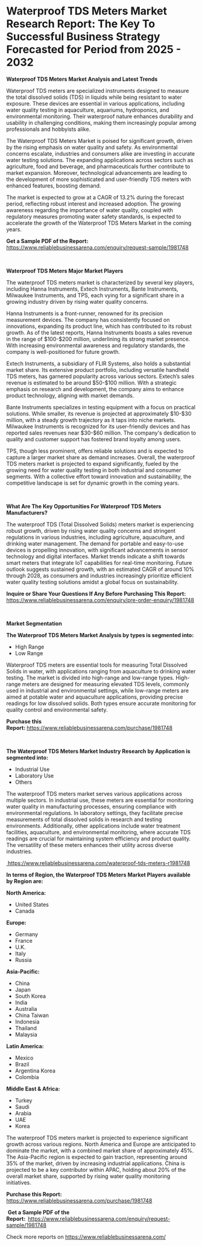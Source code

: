 <p><h1>Waterproof TDS Meters Market Research Report: The Key To Successful Business Strategy Forecasted for Period from 2025 - 2032</h1></p><p><strong>Waterproof TDS Meters Market Analysis and Latest Trends</strong></p>
<p><p>Waterproof TDS meters are specialized instruments designed to measure the total dissolved solids (TDS) in liquids while being resistant to water exposure. These devices are essential in various applications, including water quality testing in aquaculture, aquariums, hydroponics, and environmental monitoring. Their waterproof nature enhances durability and usability in challenging conditions, making them increasingly popular among professionals and hobbyists alike.</p><p>The Waterproof TDS Meters Market is poised for significant growth, driven by the rising emphasis on water quality and safety. As environmental concerns escalate, industries and consumers alike are investing in accurate water testing solutions. The expanding applications across sectors such as agriculture, food and beverage, and pharmaceuticals further contribute to market expansion. Moreover, technological advancements are leading to the development of more sophisticated and user-friendly TDS meters with enhanced features, boosting demand.</p><p>The market is expected to grow at a CAGR of 13.2% during the forecast period, reflecting robust interest and increased adoption. The growing awareness regarding the importance of water quality, coupled with regulatory measures promoting water safety standards, is expected to accelerate the growth of the Waterproof TDS Meters Market in the coming years.</p></p>
<p><strong>Get a Sample PDF of the Report:&nbsp;</strong> <a href="https://www.reliablebusinessarena.com/enquiry/request-sample/1981748?utm_campaign=2889&utm_medium=2&utm_source=Github&utm_content=ia&utm_term=02032025&utm_id=waterproof-tds-meters">https://www.reliablebusinessarena.com/enquiry/request-sample/1981748</a></p>
<p>&nbsp;</p>
<p><strong>Waterproof TDS Meters Major Market Players</strong></p>
<p><p>The waterproof TDS meters market is characterized by several key players, including Hanna Instruments, Extech Instruments, Bante Instruments, Milwaukee Instruments, and TPS, each vying for a significant share in a growing industry driven by rising water quality concerns.</p><p>Hanna Instruments is a front-runner, renowned for its precision measurement devices. The company has consistently focused on innovations, expanding its product line, which has contributed to its robust growth. As of the latest reports, Hanna Instruments boasts a sales revenue in the range of $100-$200 million, underlining its strong market presence. With increasing environmental awareness and regulatory standards, the company is well-positioned for future growth.</p><p>Extech Instruments, a subsidiary of FLIR Systems, also holds a substantial market share. Its extensive product portfolio, including versatile handheld TDS meters, has garnered popularity across various sectors. Extech’s sales revenue is estimated to be around $50-$100 million. With a strategic emphasis on research and development, the company aims to enhance product technology, aligning with market demands.</p><p>Bante Instruments specializes in testing equipment with a focus on practical solutions. While smaller, its revenue is projected at approximately $10-$30 million, with a steady growth trajectory as it taps into niche markets. Milwaukee Instruments is recognized for its user-friendly devices and has reported sales revenues near $30-$60 million. The company's dedication to quality and customer support has fostered brand loyalty among users.</p><p>TPS, though less prominent, offers reliable solutions and is expected to capture a larger market share as demand increases. Overall, the waterproof TDS meters market is projected to expand significantly, fueled by the growing need for water quality testing in both industrial and consumer segments. With a collective effort toward innovation and sustainability, the competitive landscape is set for dynamic growth in the coming years.</p></p>
<p>&nbsp;</p>
<p><strong>What Are The Key Opportunities For Waterproof TDS Meters Manufacturers?</strong></p>
<p><p>The waterproof TDS (Total Dissolved Solids) meters market is experiencing robust growth, driven by rising water quality concerns and stringent regulations in various industries, including agriculture, aquaculture, and drinking water management. The demand for portable and easy-to-use devices is propelling innovation, with significant advancements in sensor technology and digital interfaces. Market trends indicate a shift towards smart meters that integrate IoT capabilities for real-time monitoring. Future outlook suggests sustained growth, with an estimated CAGR of around 10% through 2028, as consumers and industries increasingly prioritize efficient water quality testing solutions amidst a global focus on sustainability.</p></p>
<p><strong>Inquire or Share Your Questions If Any Before Purchasing This Report:</strong> <a href="https://www.reliablebusinessarena.com/enquiry/pre-order-enquiry/1981748?utm_campaign=2889&utm_medium=2&utm_source=Github&utm_content=ia&utm_term=02032025&utm_id=waterproof-tds-meters">https://www.reliablebusinessarena.com/enquiry/pre-order-enquiry/1981748</a></p>
<p>&nbsp;</p>
<p><strong>Market Segmentation</strong></p>
<p><strong>The Waterproof TDS Meters Market Analysis by types is segmented into:</strong></p>
<p><ul><li>High Range</li><li>Low Range</li></ul></p>
<p><p>Waterproof TDS meters are essential tools for measuring Total Dissolved Solids in water, with applications ranging from aquaculture to drinking water testing. The market is divided into high-range and low-range types. High-range meters are designed for measuring elevated TDS levels, commonly used in industrial and environmental settings, while low-range meters are aimed at potable water and aquaculture applications, providing precise readings for low dissolved solids. Both types ensure accurate monitoring for quality control and environmental safety.</p></p>
<p><strong>Purchase this Report:&nbsp;</strong><a href="https://www.reliablebusinessarena.com/purchase/1981748?utm_campaign=2889&utm_medium=2&utm_source=Github&utm_content=ia&utm_term=02032025&utm_id=waterproof-tds-meters">https://www.reliablebusinessarena.com/purchase/1981748</a></p>
<p>&nbsp;</p>
<p><strong>The Waterproof TDS Meters Market Industry Research by Application is segmented into:</strong></p>
<p><ul><li>Industrial Use</li><li>Laboratory Use</li><li>Others</li></ul></p>
<p><p>The waterproof TDS meters market serves various applications across multiple sectors. In industrial use, these meters are essential for monitoring water quality in manufacturing processes, ensuring compliance with environmental regulations. In laboratory settings, they facilitate precise measurements of total dissolved solids in research and testing environments. Additionally, other applications include water treatment facilities, aquaculture, and environmental monitoring, where accurate TDS readings are crucial for maintaining system efficiency and product quality. The versatility of these meters enhances their utility across diverse industries.</p></p>
<p><a href="https://www.reliablebusinessarena.com/waterproof-tds-meters-r1981748?utm_campaign=2889&utm_medium=2&utm_source=Github&utm_content=ia&utm_term=02032025&utm_id=waterproof-tds-meters">&nbsp;https://www.reliablebusinessarena.com/waterproof-tds-meters-r1981748</a></p>
<p><strong>In terms of Region, the Waterproof TDS Meters Market Players available by Region are:</strong></p>
<p>
    <p> <strong> North America: </strong>
        <ul>
            <li>United States</li>
            <li>Canada</li>
        </ul>
        </p> 
    <p> <strong> Europe: </strong>
        <ul>
            <li>Germany</li>
            <li>France</li>
            <li>U.K.</li>
            <li>Italy</li>
            <li>Russia</li>
        </ul>
        </p> 
    <p> <strong> Asia-Pacific: </strong>
        <ul>
            <li>China</li>
            <li>Japan</li>
            <li>South Korea</li>
            <li>India</li>
            <li>Australia</li>
            <li>China Taiwan</li>
            <li>Indonesia</li>
            <li>Thailand</li>
            <li>Malaysia</li>
        </ul>
        </p> 
    <p> <strong> Latin America: </strong>
        <ul>
            <li>Mexico</li>
            <li>Brazil</li>
            <li>Argentina Korea</li>
            <li>Colombia</li>
        </ul>
        </p> 
    <p> <strong> Middle East & Africa: </strong>
        <ul>
            <li>Turkey</li>
            <li>Saudi</li>
            <li>Arabia</li>
            <li>UAE</li>
            <li>Korea</li>
        </ul>
    </p>
    </p>
<p><p>The waterproof TDS meters market is projected to experience significant growth across various regions. North America and Europe are anticipated to dominate the market, with a combined market share of approximately 45%. The Asia-Pacific region is expected to gain traction, representing around 35% of the market, driven by increasing industrial applications. China is projected to be a key contributor within APAC, holding about 20% of the overall market share, supported by rising water quality monitoring initiatives.</p></p>
<p><strong>Purchase this Report: </strong><a href="https://www.reliablebusinessarena.com/purchase/1981748?utm_campaign=2889&utm_medium=2&utm_source=Github&utm_content=ia&utm_term=02032025&utm_id=waterproof-tds-meters">https://www.reliablebusinessarena.com/purchase/1981748</a></p>
<p>&nbsp;<strong>Get a Sample PDF of the Report:&nbsp;&nbsp;</strong><a href="https://www.reliablebusinessarena.com/enquiry/request-sample/1981748?utm_campaign=2889&utm_medium=2&utm_source=Github&utm_content=ia&utm_term=02032025&utm_id=waterproof-tds-meters">https://www.reliablebusinessarena.com/enquiry/request-sample/1981748</a></p>
<p><strong></strong></p>
<p>Check more reports on <a href="https://www.reliablebusinessarena.com/?utm_campaign=2889&utm_medium=2&utm_source=Github&utm_content=ia&utm_term=02032025&utm_id=waterproof-tds-meters">https://www.reliablebusinessarena.com/</a></p>